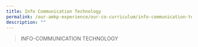 ```yaml
---
title: Info Communication Technology
permalink: /our-amkp-experience/our-co-curriculum/info-communication-technology
description: ""
---
```


>INFO-COMMUNICATION TECHNOLOGY
